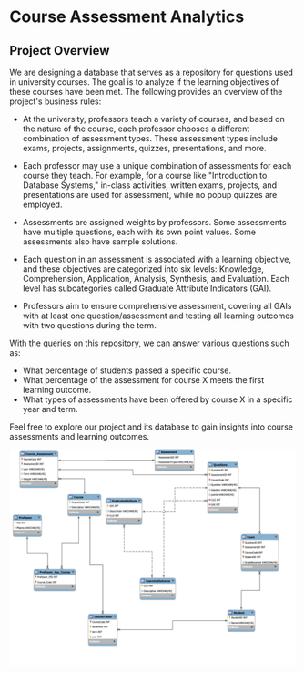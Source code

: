# Course Assessment Analytics

## Project Overview

We are designing a database that serves as a repository for questions used in university courses. The goal is to analyze if the learning objectives of these courses have been met. The following provides an overview of the project's business rules:

- At the university, professors teach a variety of courses, and based on the nature of the course, each professor chooses a different combination of assessment types. These assessment types include exams, projects, assignments, quizzes, presentations, and more.

- Each professor may use a unique combination of assessments for each course they teach. For example, for a course like "Introduction to Database Systems," in-class activities, written exams, projects, and presentations are used for assessment, while no popup quizzes are employed.

- Assessments are assigned weights by professors. Some assessments have multiple questions, each with its own point values. Some assessments also have sample solutions.

- Each question in an assessment is associated with a learning objective, and these objectives are categorized into six levels: Knowledge, Comprehension, Application, Analysis, Synthesis, and Evaluation. Each level has subcategories called Graduate Attribute Indicators (GAI).

- Professors aim to ensure comprehensive assessment, covering all GAIs with at least one question/assessment and testing all learning outcomes with two questions during the term.

With the queries on this repository, we can answer various questions such as:

- What percentage of students passed a specific course.
- What percentage of the assessment for course X meets the first learning outcome.
- What types of assessments have been offered by course X in a specific year and term.

Feel free to explore our project and its database to gain insights into course assessments and learning outcomes.

![ER Diagram](ERD-1.png)

